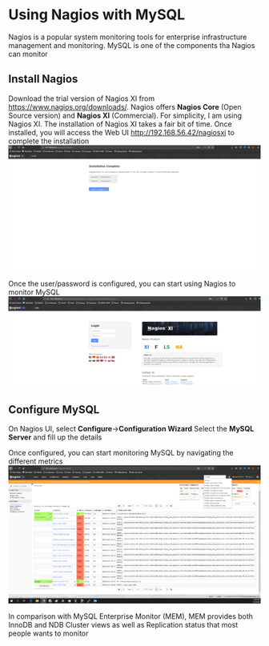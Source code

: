 # Using Nagios with MySQL
Nagios is a popular system monitoring tools for enterprise infrastructure management and monitoring. 
MySQL is one of the components tha Nagios can monitor

## Install Nagios
Download the trial version of Nagios XI from https://www.nagios.org/downloads/. Nagios offers **Nagios Core** (Open Source version) 
and **Nagios XI** (Commercial). For simplicity, I am using Nagios XI.
The installation of Nagios XI takes a fair bit of time. Once installed, you will access the Web UI http://192.168.56.42/nagiosxi
to complete the installation
![Install](img/N1.png)

Once the user/password is configured, you can start using Nagios to monitor MySQL
![UI](img/N2.png)

## Configure MySQL
On Nagios UI, select **Configure**->**Configuration Wizard**
Select the **MySQL Server** and fill up the details

Once configured, you can start monitoring MySQL by navigating the different metrics
![MySQL](img/N3.png)

In comparison with MySQL Enterprise Monitor (MEM), MEM provides both InnoDB and NDB Cluster views as well as Replication status that 
most people wants to monitor

